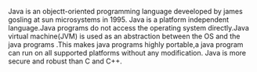 Java is an objectt-oriented programming language deveeloped by james gosling at sun microsystems in 1995.
Java is a platform independent language.Java programs do not access the operating system directly.Java virtual machine(JVM) is used as an abstraction between the OS and the java programs .This makes java programs highly portable,a java program can run on all supported platforms without any modification.
Java is more secure and robust than C and C++.
